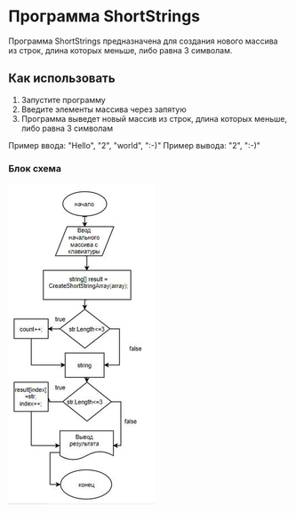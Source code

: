 # Программа ShortStrings

Программа ShortStrings предназначена для создания нового массива из строк, длина которых меньше, либо равна 3 символам.

## Как использовать

1. Запустите программу
2. Введите элементы массива через запятую
3. Программа выведет новый массив из строк, длина которых меньше, либо равна 3 символам

Пример ввода: "Hello", "2", "world", ":-)"
Пример вывода: "2", ":-)"
### Блок схема 
![Блок схема](blok.JPG)

